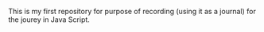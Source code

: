 This is my first repository for purpose of recording (using it as a journal) for the jourey in Java Script.

